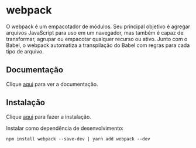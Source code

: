 # webpack

O webpack é um empacotador de módulos. Seu principal objetivo é agregar arquivos JavaScript para uso em um navegador, mas também é capaz de transformar, agrupar ou empacotar qualquer recurso ou ativo. Junto com o Babel, o webpack automatiza a transpilação do Babel com regras para cada tipo de arquivo.

## Documentação

Clique [aqui](https://github.com/webpack/webpack) para ver a documentação.

## Instalação

Clique [aqui](https://www.npmjs.com/package/webpack) para fazer a instalação.

Instalar como dependência de desenvolvimento:

```
npm install webpack --save-dev | yarn add webpack --dev
```